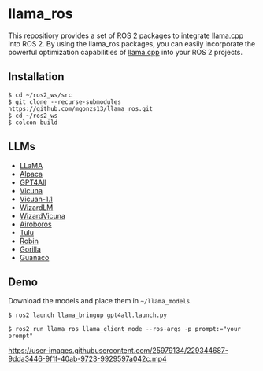 # llama_ros

This repositiory provides a set of ROS 2 packages to integrate [llama.cpp](https://github.com/ggerganov/llama.cpp) into ROS 2. By using the llama_ros packages, you can easily incorporate the powerful optimization capabilities of [llama.cpp](https://github.com/ggerganov/llama.cpp) into your ROS 2 projects.

## Installation

```shell
$ cd ~/ros2_ws/src
$ git clone --recurse-submodules https://github.com/mgonzs13/llama_ros.git
$ cd ~/ros2_ws
$ colcon build
```


## LLMs

 - [LLaMA](https://huggingface.co/TheBloke/LLaMa-7B-GGML)
 - [Alpaca](https://huggingface.co/TheBloke/gpt4-x-alpaca-13B-GGML)
 - [GPT4All](https://huggingface.co/TheBloke/GPT4All-13B-snoozy-GGML)
 - [Vicuna](https://huggingface.co/TheBloke/Vicuna-7B-CoT-GGML)
 - [Vicuan-1.1](https://huggingface.co/TheBloke/vicuna-7B-1.1-GGML)
 - [WizardLM](https://huggingface.co/TheBloke/wizardLM-7B-GGML)
 - [WizardVicuna](https://huggingface.co/TheBloke/Wizard-Vicuna-7B-Uncensored-GGML)
 - [Airoboros](https://huggingface.co/TheBloke/airoboros-7B-gpt4-1.2-GGML)
 - [Tulu](https://huggingface.co/TheBloke/tulu-7B-GGML)
 - [Robin](https://huggingface.co/TheBloke/robin-7B-v2-GGML)
 - [Gorilla](https://huggingface.co/TheBloke/gorilla-7B-GGML)
 - [Guanaco](https://huggingface.co/TheBloke/guanaco-7B-GGML)


## Demo

Download the models and place them in `~/llama_models`.

```shell
$ ros2 launch llama_bringup gpt4all.launch.py
```

```shell
$ ros2 run llama_ros llama_client_node --ros-args -p prompt:="your prompt"
```

https://user-images.githubusercontent.com/25979134/229344687-9dda3446-9f1f-40ab-9723-9929597a042c.mp4
